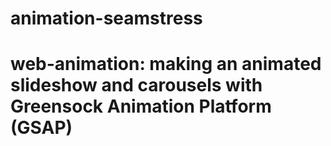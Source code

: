 # animation-seamstress
# web-animation: making an animated slideshow and carousels with Greensock Animation Platform (GSAP)
